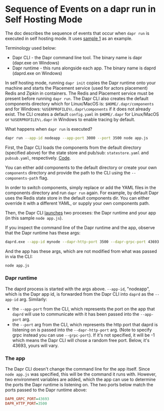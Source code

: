 # Sequence of Events on a dapr run in Self Hosting Mode

The doc describes the sequence of events that occur when `dapr run` is executed in self hosting mode.  It uses [sample 1](https://github.com/dapr/quickstarts/tree/master/hello-world) as an example.

Terminology used below:

- Dapr CLI - the Dapr command line tool.  The binary name is dapr (dapr.exe on Windows)
- Dapr runtime - this runs alongside each app.  The binary name is daprd (daprd.exe on Windows)

In self hosting mode, running `dapr init` copies the Dapr runtime onto your machine and starts the Placement service (used for actors placement) Redis and Zipkin in containers.  The Redis and Placement service must be present before running `dapr run`. The Dapr CLI also creates the default components directory which for Linux/MacOS is: `$HOME/.dapr/components` and for Windows: `%USERPROFILE%\.dapr\components` if it does not already exist. The CLI creates a default `config.yaml` in `$HOME/.dapr` for Linux/MacOS or `%USERPROFILE%\.dapr` in Windows to enable tracing by default.

What happens when `dapr run` is executed?  

```bash
dapr run --app-id nodeapp --app-port 3000 --port 3500 node app.js
```

First, the Dapr CLI loads the components from the default directory (specified above) for the state store and pub/sub: `statestore.yaml` and `pubsub.yaml`, respectively.  [Code](https://github.com/dapr/cli/blob/51b99a988c4d1545fdc04909d6308be121a7fe0c/pkg/standalone/run.go#L196-L266).

You can either add components to the default directory or create your own `components` directory and provide the path to the CLI using the `--components-path` flag.

In order to switch components, simply replace or add the YAML files in the components directory and run `dapr run` again.
For example, by default Dapr uses the Redis state store in the default components dir. You can either override it with a different YAML, or supply your own components path.

Then, the Dapr CLI [launches](https://github.com/dapr/cli/blob/d585612185a4a525c05fb62b86e288ccad510006/pkg/standalone/run.go#L290) two proceses: the Dapr runtime and your app (in this sample `node app.js`). 

If you inspect the command line of the Dapr runtime and the app, observe that the Dapr runtime has these args:

```bash
daprd.exe --app-id mynode --dapr-http-port 3500 --dapr-grpc-port 43693 --log-level info --max-concurrency -1 --protocol http --app-port 3000 --placement-address localhost:50005
```

And the app has these args, which are not modified from what was passed in via the CLI:

```bash
node app.js
```

### Dapr runtime

The daprd process is started with the args above.  `--app-id`, "nodeapp", which is the Dapr app id, is forwarded from the Dapr CLI into `daprd` as the `--app-id` arg.  Similarly:

- the `--app-port` from the CLI, which represents the port on the app that `daprd` will use to communicate with it has been passed into the `--app-port` arg.  
- the `--port` arg  from the CLI, which represents the http port that daprd is listening on is passed into the `--dapr-http-port` arg.  (Note to specify grpc instead you can use `--grpc-port`).  If it's not specified, it will be -1 which means the Dapr CLI will chose a random free port.  Below, it's 43693, yours will vary.

### The app

The Dapr CLI doesn't change the command line for the app itself.  Since `node app.js` was specified, this will be the command it runs with.  However, two environment variables are added, which the app can use to determine the ports the Dapr runtime is listening on.
The two ports below match the ports passed to the Dapr runtime above:

```ini
DAPR_GRPC_PORT=43693
DAPR_HTTP_PORT=3500
```
